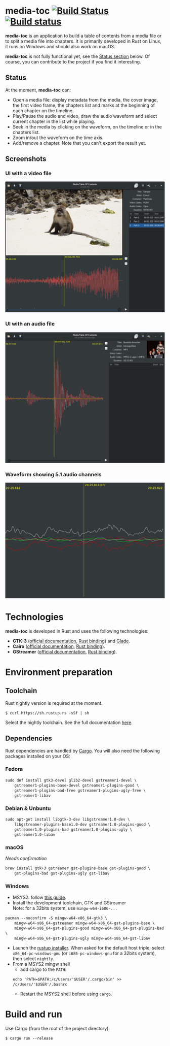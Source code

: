 # media-toc [![Build Status](https://travis-ci.org/fengalin/media-toc.svg?branch=master)](https://travis-ci.org/fengalin/media-toc) [![Build status](https://ci.appveyor.com/api/projects/status/eu9p6ggcflj89h3v?svg=true)](https://ci.appveyor.com/project/fengalin/media-toc)
**media-toc** is an application to build a table of contents from a media file or
to split a media file into chapters. It is primarily developed in Rust on Linux,
it runs on Windows and should also work on macOS.

**media-toc** is not fully functional yet, see the [Status section](#status) below.
Of course, you can contribute to the project if you find it interesting.

## <a name='status'></a>Status
At the moment, **media-toc** can:
- Open a media file: display metadata from the media, the cover image, the first
video frame, the chapters list and marks at the beginning of each chapter on the
timeline.
- Play/Pause the audio and video, draw the audio waveform and select current
chapter in the list while playing.
- Seek in the media by clicking on the waveform, on the timeline or in the
chapters list.
- Zoom in/out the waveform on the time axis.
- Add/remove a chapter. Note that you can't export the result yet.

## <a name='ui'></a>Screenshots
### UI with a video file
![media-toc UI Video](assets/media-toc_video.png)

### UI with an audio file
![media-toc UI Audio](assets/media-toc_audio.png)

### Waveform showing 5.1 audio channels
![media-toc Waveform 5.1 audio channels](assets/waveform_5.1_audio_channels.png)

# Technologies
**media-toc** is developed in Rust and uses the following technologies:
- **GTK-3** ([official documentation](https://developer.gnome.org/gtk3/stable/),
[Rust binding](http://gtk-rs.org/docs/gtk/)) and [Glade](https://glade.gnome.org/).
- **Cairo** ([official documentation](https://www.cairographics.org/documentation/),
[Rust binding](http://gtk-rs.org/docs/cairo/index.html)).
- **GStreamer** ([official documentation](https://gstreamer.freedesktop.org/documentation/),
[Rust binding](https://sdroege.github.io/rustdoc/gstreamer/gstreamer/)).

# Environment preparation
## Toolchain
Rust nightly version is required at the moment.
```
$ curl https://sh.rustup.rs -sSf | sh
```
Select the nightly toolchain. See the full documentation
[here](https://github.com/rust-lang-nursery/rustup.rs#installation).

## Dependencies
Rust dependencies are handled by [Cargo](http://doc.crates.io/). You will also
need the following packages installed on your OS:

### Fedora
```
sudo dnf install gtk3-devel glib2-devel gstreamer1-devel \
	gstreamer1-plugins-base-devel gstreamer1-plugins-good \
	gstreamer1-plugins-bad-free gstreamer1-plugins-ugly-free \
	gstreamer1-libav
```

### Debian & Unbuntu
```
sudo apt-get install libgtk-3-dev libgstreamer1.0-dev \
	libgstreamer-plugins-base1.0-dev gstreamer1.0-plugins-good \
	gstreamer1.0-plugins-bad gstreamer1.0-plugins-ugly \
	gstreamer1.0-libav
```

### macOS
*Needs confirmation*
```
brew install gtk+3 gstreamer gst-plugins-base gst-plugins-good \
	gst-plugins-bad gst-plugins-ugly gst-libav
```

### Windows
- MSYS2: follow [this guide](http://www.msys2.org/).
- Install the development toolchain, GTK and GStreamer<br>
Note: for a 32bits system, use `mingw-w64-i686-...`
```
pacman --noconfirm -S mingw-w64-x86_64-gtk3 \
	mingw-w64-x86_64-gstreamer mingw-w64-x86_64-gst-plugins-base \
	mingw-w64-x86_64-gst-plugins-good mingw-w64-x86_64-gst-plugins-bad \
	mingw-w64-x86_64-gst-plugins-ugly mingw-w64-x86_64-gst-libav
```

- Launch the [rustup installer](https://www.rustup.rs/).
When asked for the default host triple, select `x86_64-pc-windows-gnu` (or
`i686-pc-windows-gnu` for a 32bits system), then select `nightly`.
- From a MSYS2 mingw shell
  - add cargo to the `PATH`:
  ```
  echo 'PATH=$PATH:/c/Users/'$USER'/.cargo/bin' >> /c/Users/'$USER'/.bashrc
  ```
  - Restart the MSYS2 shell before using `cargo`.

# Build and run
Use Cargo (from the root of the project directory):
```
$ cargo run --release
```

